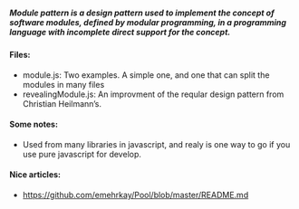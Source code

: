 ##### Module pattern is a design pattern used to implement the concept of software modules, defined by modular programming, in a programming language with incomplete direct support for the concept.

#### Files:
+ module.js: Two examples. A simple one, and one that can split the modules in many files
+ revealingModule.js: An improvment of the reqular design pattern from Christian Heilmann’s.

#### Some notes:
+ Used from many libraries in javascript, and realy is one way to go if you use pure javascript for develop.

#### Nice articles:
+ https://github.com/emehrkay/Pool/blob/master/README.md
